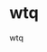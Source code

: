 # wtq
wtq
<!DOCTYPE html>
<html lang="en">
<head>
<meta charset="gd2312">
<title>圣诞节快乐</title>
<style>
p#p1{
position: absolute;
top: 500px;
left: 100px;}
p#p2{
position: absolute;
top: 520px;
left: 200px;}
p#p3{
position: absolute;
top: 520px;
left: 375px;}
p#p4{
position: absolute;
top: 600px;
left: 100px;}
p#Date{
position: absolute;
top: 700px;
left: 100px;}
<style>
<script type="text/javascript"> 
window.alert("大琪琪，圣诞节快乐！")
function sleep(time){
var timeStamp = new Date().getTime();
var endTime = timeStamp + time;
</script>
<script>
setInterval(function(){
document.getElementById('p2').innerHTML=',圣诞节快乐呀！'} ,8000)
setInterval(function(){
document.getElementById('p3').innerHTML='悄悄告诉你哦'} ,10000)
setInterval(function(){
document.getElementById('p4').innerHTML='我已经喜欢你了：'} ,12000)
</script>
<p id ="p1"><font face="宋体" size="+5"  color="#DB7093">宝宝</font></p>
<font face="宋体" size="+2"   color="#DB7093"><p id ="p2"></p></font>
<font face="宋体" size="+2"   color="#DB7093"><p id ="p3"></p></font>
<font face="宋体" size="+5"   color="#DB7093"><p id ="p4"></p></font>
<font face="宋体" size="+5" color="#DB7093"><p id ="Date"></p></font>
</head>
<body background='./数据库Date(勿动)/bei.gif'>
<script>
setInterval(function(){  
var date=new Date();  
var year=date.getFullYear(); 
if (year = 2021){
var mon=date.getMonth()+1; 
var da=date.getDate(); 
var h=date.getHours(); 
var m=date.getMinutes(); 
var s=date.getSeconds(); 
var year=date.getFullYear()-2021
var mon=date.getMonth()-7
document.getElementById('Date').innerHTML='    '+mon+'个月'+da+'天'+h+'个小时'+m+'分钟'+s+'秒'}
else{
var mon=date.getMonth()+1; 
var da=date.getDate(); 
var h=date.getHours(); 
var m=date.getMinutes(); 
var s=date.getSeconds(); 
var year=date.getFullYear()-2021
var mon=date.getMonth()-7
document.getElementById('Date').innerHTML='    '+year+'年'+mon+'个月'+da+'天'+h+'个小时'+m+'分钟'+s+'秒'} },1000)                   
</script>
</body>
<html>
